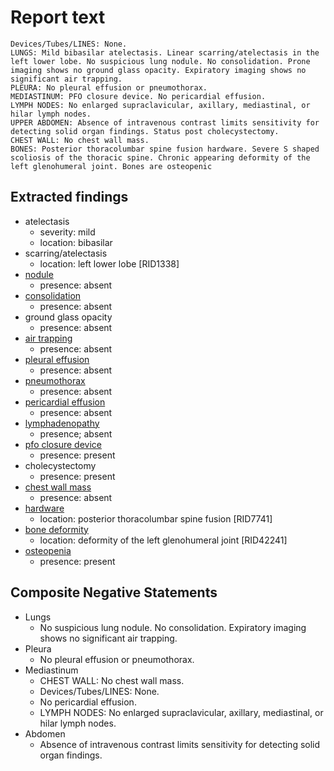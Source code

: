 # Report text

```text
Devices/Tubes/LINES: None.
LUNGS: Mild bibasilar atelectasis. Linear scarring/atelectasis in the left lower lobe. No suspicious lung nodule. No consolidation. Prone imaging shows no ground glass opacity. Expiratory imaging shows no significant air trapping.
PLEURA: No pleural effusion or pneumothorax.
MEDIASTINUM: PFO closure device. No pericardial effusion.
LYMPH NODES: No enlarged supraclavicular, axillary, mediastinal, or hilar lymph nodes.
UPPER ABDOMEN: Absence of intravenous contrast limits sensitivity for detecting solid organ findings. Status post cholecystectomy.
CHEST WALL: No chest wall mass.
BONES: Posterior thoracolumbar spine fusion hardware. Severe S shaped scoliosis of the thoracic spine. Chronic appearing deformity of the left glenohumeral joint. Bones are osteopenic
```

## Extracted findings

- atelectasis
  - severity: mild
  - location: bibasilar
- scarring/atelectasis
  - location: left lower lobe \[RID1338]
- [nodule](../../definitions/hood/adrenal-nodule.json)
  - presence: absent
- [consolidation](../../definitions/smartreporting/consolidation.txt)
  - presence: absent
- ground glass opacity
  - presence: absent
- [air trapping](../../definitions/upmedic/AirTrapping.cde.md)
  - presence: absent
- [pleural effusion](../../definitions/hood/pleural-effusion.json)
  - presence: absent
- [pneumothorax](../../definitions/hood/pneumothorax.json)
  - presence: absent
- [pericardial effusion](../../definitions/hood/pericardial-effusion.json)
  - presence: absent
- [lymphadenopathy](../../definitions/hood/mediastinal-lymph-nodes.json)
  - presence; absent
- [pfo closure device](../../definitions/hood/pfo-closure-device.json)
  - presence: present
- cholecystectomy
  - presence: present
- [chest wall mass](../../definitions/nuance/chest_wall_mass.json)  
  - presence: absent
- [hardware](../../definitions/nuance/thoracic_spine_fusion_hardware.json)
  - location: posterior thoracolumbar spine fusion \[RID7741\]
- [bone deformity](../../definitions/hood/organization/bones-and-thoracic-cage.md)
  - location: deformity of the left glenohumeral joint \[RID42241\]
- [osteopenia](../../definitions/nuance/osteopenia.json)
  - presence: present

## Composite Negative Statements

- Lungs
  - No suspicious lung nodule. No consolidation. Expiratory imaging shows no significant air trapping.
- Pleura
  - No pleural effusion or pneumothorax.
- Mediastinum
  - CHEST WALL: No chest wall mass.
  - Devices/Tubes/LINES: None.
  - No pericardial effusion.
  - LYMPH NODES: No enlarged supraclavicular, axillary, mediastinal, or hilar lymph nodes.
- Abdomen
  - Absence of intravenous contrast limits sensitivity for detecting solid organ findings.
  